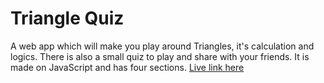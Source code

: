 # Triangle Quiz

A web app which will make you play around Triangles, it's calculation and logics. There is also a small quiz to play and share with your friends. It is made on JavaScript and has four sections.
	[Live link here](https://neogcamp-mark12-muthu.netlify.app/)
